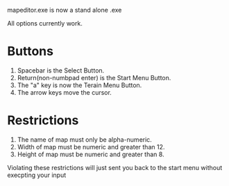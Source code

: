 mapeditor.exe is now a stand alone .exe

All options currently work.


# Buttons
  1. Spacebar is the Select Button.
  2. Return(non-numbpad enter) is the Start Menu Button.
  3. The "a" key is now the Terain Menu Button.
  4. The arrow keys move the cursor.

# Restrictions
1. The name of map must only be alpha-numeric.
2. Width of map must be numeric and greater than 12.
3. Height of map must be numeric and greater than 8.

Violating these restrictions will just sent you back to the start menu without execpting your input
